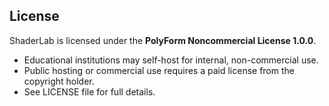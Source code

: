 ## License

ShaderLab is licensed under the **PolyForm Noncommercial License 1.0.0**.

- Educational institutions may self-host for internal, non-commercial use.
- Public hosting or commercial use requires a paid license from the copyright holder.
- See LICENSE file for full details.

